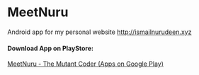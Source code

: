 # MeetNuru
Android app for my personal website http://ismailnurudeen.xyz

#### Download App on PlayStore:
[MeetNuru - The Mutant Coder (Apps on Google Play)](https://play.google.com/store/apps/details?id=xyz.ismailnurudeen.meetnuru)
